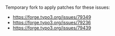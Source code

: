 Temporary fork to apply patches for these issues:

- https://forge.typo3.org/issues/79349
- https://forge.typo3.org/issues/79236
- https://forge.typo3.org/issues/79439

